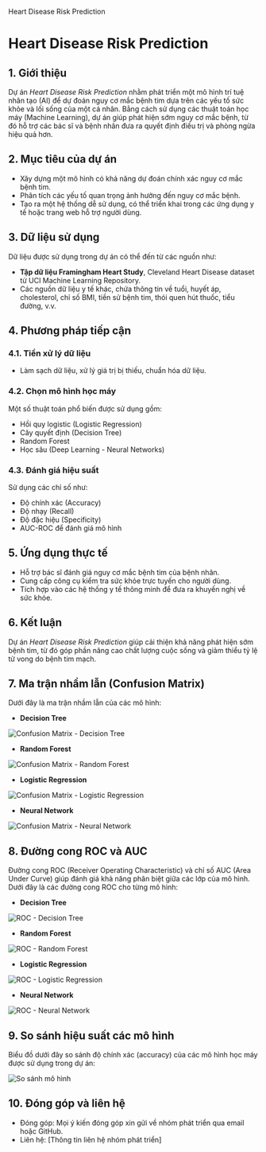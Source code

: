 Heart Disease Risk Prediction

# **Heart Disease Risk Prediction**

## **1. Giới thiệu**

Dự án _Heart Disease Risk Prediction_ nhằm phát triển một mô hình trí tuệ nhân tạo (AI) để dự đoán nguy cơ mắc bệnh tim dựa trên các yếu tố sức khỏe và lối sống của một cá nhân. Bằng cách sử dụng các thuật toán học máy (Machine Learning), dự án giúp phát hiện sớm nguy cơ mắc bệnh, từ đó hỗ trợ các bác sĩ và bệnh nhân đưa ra quyết định điều trị và phòng ngừa hiệu quả hơn.

## **2. Mục tiêu của dự án**

-   Xây dựng một mô hình có khả năng dự đoán chính xác nguy cơ mắc bệnh tim.
-   Phân tích các yếu tố quan trọng ảnh hưởng đến nguy cơ mắc bệnh.
-   Tạo ra một hệ thống dễ sử dụng, có thể triển khai trong các ứng dụng y tế hoặc trang web hỗ trợ người dùng.

## **3. Dữ liệu sử dụng**

Dữ liệu được sử dụng trong dự án có thể đến từ các nguồn như:

-   **Tập dữ liệu Framingham Heart Study**, Cleveland Heart Disease dataset từ UCI Machine Learning Repository.
-   Các nguồn dữ liệu y tế khác, chứa thông tin về tuổi, huyết áp, cholesterol, chỉ số BMI, tiền sử bệnh tim, thói quen hút thuốc, tiểu đường, v.v.

## **4. Phương pháp tiếp cận**

### **4.1. Tiền xử lý dữ liệu**

-   Làm sạch dữ liệu, xử lý giá trị bị thiếu, chuẩn hóa dữ liệu.

### **4.2. Chọn mô hình học máy**

Một số thuật toán phổ biến được sử dụng gồm:

-   Hồi quy logistic (Logistic Regression)
-   Cây quyết định (Decision Tree)
-   Random Forest
-   Học sâu (Deep Learning - Neural Networks)

### **4.3. Đánh giá hiệu suất**

Sử dụng các chỉ số như:

-   Độ chính xác (Accuracy)
-   Độ nhạy (Recall)
-   Độ đặc hiệu (Specificity)
-   AUC-ROC để đánh giá mô hình

## **5. Ứng dụng thực tế**

-   Hỗ trợ bác sĩ đánh giá nguy cơ mắc bệnh tim của bệnh nhân.
-   Cung cấp công cụ kiểm tra sức khỏe trực tuyến cho người dùng.
-   Tích hợp vào các hệ thống y tế thông minh để đưa ra khuyến nghị về sức khỏe.

## **6. Kết luận**

Dự án _Heart Disease Risk Prediction_ giúp cải thiện khả năng phát hiện sớm bệnh tim, từ đó góp phần nâng cao chất lượng cuộc sống và giảm thiểu tỷ lệ tử vong do bệnh tim mạch.

## **7. Ma trận nhầm lẫn (Confusion Matrix)**

Dưới đây là ma trận nhầm lẫn của các mô hình:

-   **Decision Tree**

![Confusion Matrix - Decision Tree](reports/figures/DecisionTree_confusionDecisionTree.png)

-   **Random Forest**

![Confusion Matrix - Random Forest](reports/figures/RandomForestClassifier_confusionRandomForestClassifier.png)

-   **Logistic Regression**

![Confusion Matrix - Logistic Regression](reports/figures/LogisticRegression_confusionLogisticRegression.png)

-   **Neural Network**

![Confusion Matrix - Neural Network](reports/figures/NeuralNetwork_confusionNeuralNetwork.png)

## **8. Đường cong ROC và AUC**

Đường cong ROC (Receiver Operating Characteristic) và chỉ số AUC (Area Under Curve) giúp đánh giá khả năng phân biệt giữa các lớp của mô hình. Dưới đây là các đường cong ROC cho từng mô hình:

-   **Decision Tree**

![ROC - Decision Tree](reports/figures/roc_DecisionTree.png)

-   **Random Forest**

![ROC - Random Forest](reports/figures/roc_RandomForestClassifier.png)

-   **Logistic Regression**

![ROC - Logistic Regression](reports/figures/roc_LogisticRegression.png)

-   **Neural Network**

![ROC - Neural Network](reports/figures/roc_NeuralNetwork.png)

## **9. So sánh hiệu suất các mô hình**

Biểu đồ dưới đây so sánh độ chính xác (accuracy) của các mô hình học máy được sử dụng trong dự án:

![So sánh mô hình](reports/figures/model_comparison.png)

## **10. Đóng góp và liên hệ**

-   Đóng góp: Mọi ý kiến đóng góp xin gửi về nhóm phát triển qua email hoặc GitHub.
-   Liên hệ: [Thông tin liên hệ nhóm phát triển]
